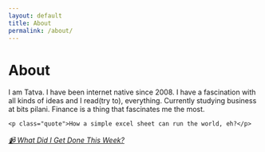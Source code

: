 ```yaml
---
layout: default
title: About
permalink: /about/
---
```


<h1>About</h1>

<div class="about-content">
    <p>I am Tatva. I have been internet native since 2008. I have a fascination with all kinds of ideas and I read(try to), everything. Currently studying business at bits pilani. <span class="highlight">Finance is a thing that fascinates me the most.</span></p>

    <p class="quote">How a simple excel sheet can run the world, eh?</p>
</div>

<em style="display: block; margin-top: 1rem;"><a href="https://www.youtube.com/playlist?list=PLxmCgjTVWU2kVCWkxsdq2Ps4jYO3TyuA-&amp;si=bU2f1_spgx-YpNqk" style="color: var(--text-accent)">📹 What Did I Get Done This Week?</a></em>

